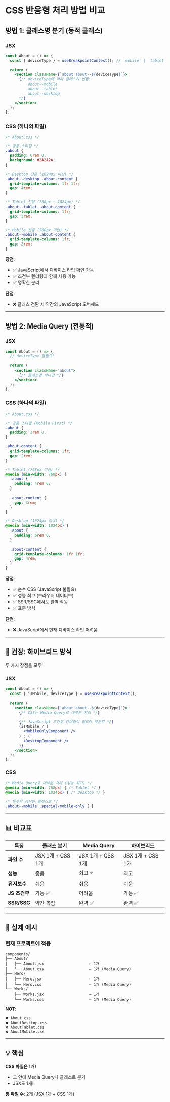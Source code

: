 # CSS 반응형 처리 방법 비교

## 방법 1: 클래스명 분기 (동적 클래스)

### JSX
```jsx
const About = () => {
  const { deviceType } = useBreakpointContext(); // 'mobile' | 'tablet' | 'desktop'
  
  return (
    <section className={`about about--${deviceType}`}>
      {/* deviceType에 따라 클래스가 변함:
          about--mobile
          about--tablet
          about--desktop
      */}
    </section>
  );
};
```

### CSS (하나의 파일)
```css
/* About.css */

/* 공통 스타일 */
.about {
  padding: 6rem 0;
  background: #2A2A2A;
}

/* Desktop 전용 (1024px 이상) */
.about--desktop .about-content {
  grid-template-columns: 1fr 1fr;
  gap: 4rem;
}

/* Tablet 전용 (768px ~ 1024px) */
.about--tablet .about-content {
  grid-template-columns: 1fr;
  gap: 3rem;
}

/* Mobile 전용 (768px 미만) */
.about--mobile .about-content {
  grid-template-columns: 1fr;
  gap: 2rem;
}
```

**장점**: 
- ✅ JavaScript에서 디바이스 타입 확인 가능
- ✅ 조건부 렌더링과 함께 사용 가능
- ✅ 명확한 분리

**단점**:
- ❌ 클래스 전환 시 약간의 JavaScript 오버헤드

---

## 방법 2: Media Query (전통적)

### JSX
```jsx
const About = () => {
  // deviceType 불필요!
  
  return (
    <section className="about">
      {/* 클래스명 하나만 */}
    </section>
  );
};
```

### CSS (하나의 파일)
```css
/* About.css */

/* 공통 스타일 (Mobile First) */
.about {
  padding: 3rem 0;
}

.about-content {
  grid-template-columns: 1fr;
  gap: 2rem;
}

/* Tablet (768px 이상) */
@media (min-width: 768px) {
  .about {
    padding: 4rem 0;
  }
  
  .about-content {
    gap: 3rem;
  }
}

/* Desktop (1024px 이상) */
@media (min-width: 1024px) {
  .about {
    padding: 6rem 0;
  }
  
  .about-content {
    grid-template-columns: 1fr 1fr;
    gap: 4rem;
  }
}
```

**장점**:
- ✅ 순수 CSS (JavaScript 불필요)
- ✅ 성능 최고 (브라우저 네이티브)
- ✅ SSR/SSG에서도 완벽 작동
- ✅ 표준 방식

**단점**:
- ❌ JavaScript에서 현재 디바이스 확인 어려움

---

## 🎯 권장: 하이브리드 방식

두 가지 장점을 모두!

### JSX
```jsx
const About = () => {
  const { isMobile, deviceType } = useBreakpointContext();
  
  return (
    <section className={`about about--${deviceType}`}>
      {/* CSS는 Media Query로 대부분 처리 */}
      
      {/* JavaScript 조건부 렌더링이 필요한 부분만 */}
      {isMobile ? (
        <MobileOnlyComponent />
      ) : (
        <DesktopComponent />
      )}
    </section>
  );
};
```

### CSS
```css
/* Media Query로 대부분 처리 (성능 최고) */
@media (min-width: 768px) { /* Tablet */ }
@media (min-width: 1024px) { /* Desktop */ }

/* 특수한 경우만 클래스로 */
.about--mobile .special-mobile-only { }
```

---

## 📊 비교표

| 특징 | 클래스 분기 | Media Query | 하이브리드 |
|-----|-----------|------------|-----------|
| **파일 수** | JSX 1개 + CSS 1개 | JSX 1개 + CSS 1개 | JSX 1개 + CSS 1개 |
| **성능** | 좋음 | 최고 ⭐ | 최고 |
| **유지보수** | 쉬움 | 쉬움 | 쉬움 |
| **JS 조건부** | 가능 ✅ | 어려움 | 가능 ✅ |
| **SSR/SSG** | 약간 복잡 | 완벽 ✅ | 완벽 ✅ |

---

## 🎨 실제 예시

### 현재 프로젝트에 적용

```
components/
├── About/
│   ├── About.jsx                    ← 1개
│   └── About.css                    ← 1개 (Media Query)
├── Hero/
│   ├── Hero.jsx                     ← 1개
│   └── Hero.css                     ← 1개 (Media Query)
└── Works/
    ├── Works.jsx                    ← 1개
    └── Works.css                    ← 1개 (Media Query)
```

**NOT**:
```
❌ About.css
❌ AboutDesktop.css
❌ AboutTablet.css
❌ AboutMobile.css
```

---

## 💡 핵심

**CSS 파일은 1개!**
- 그 안에 Media Query나 클래스로 분기
- JSX도 1개!

**총 파일 수**: 2개 (JSX 1개 + CSS 1개)

